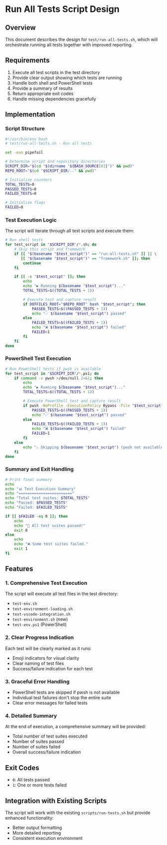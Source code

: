# Run All Tests Script Design

## Overview

This document describes the design for `test/run-all-tests.sh`, which will orchestrate running all tests together with improved reporting.

## Requirements

1. Execute all test scripts in the test directory
2. Provide clear output showing which tests are running
3. Handle both shell and PowerShell tests
4. Provide a summary of results
5. Return appropriate exit codes
6. Handle missing dependencies gracefully

## Implementation

### Script Structure

```bash
#!/usr/bin/env bash
# test/run-all-tests.sh - Run all tests

set -euo pipefail

# Determine script and repository directories
SCRIPT_DIR="$(cd "$(dirname "${BASH_SOURCE[0]}")" && pwd)"
REPO_ROOT="$(cd "$SCRIPT_DIR/.." && pwd)"

# Initialize counters
TOTAL_TESTS=0
PASSED_TESTS=0
FAILED_TESTS=0

# Initialize flags
FAILED=0
```

### Test Execution Logic

The script will iterate through all test scripts and execute them:

```bash
# Run shell tests
for test_script in "$SCRIPT_DIR"/*.sh; do
    # Skip this script and framework
    if [[ "$(basename "$test_script")" == "run-all-tests.sh" ]] || \
       [[ "$(basename "$test_script")" == "framework.sh" ]]; then
        continue
    fi

    if [[ -x "$test_script" ]]; then
        echo
        echo "▶️ Running $(basename "$test_script")..."
        TOTAL_TESTS=$((TOTAL_TESTS + 1))

        # Execute test and capture result
        if DOTFILES_ROOT="$REPO_ROOT" bash "$test_script"; then
            PASSED_TESTS=$((PASSED_TESTS + 1))
            echo "✅ $(basename "$test_script") passed"
        else
            FAILED_TESTS=$((FAILED_TESTS + 1))
            echo "❌ $(basename "$test_script") failed"
            FAILED=1
        fi
    fi
done
```

### PowerShell Test Execution

```bash
# Run PowerShell tests if pwsh is available
for test_script in "$SCRIPT_DIR"/*.ps1; do
    if command -v pwsh >/dev/null 2>&1; then
        echo
        echo "▶️ Running $(basename "$test_script")..."
        TOTAL_TESTS=$((TOTAL_TESTS + 1))

        # Execute PowerShell test and capture result
        if pwsh -NoProfile -ExecutionPolicy Bypass -File "$test_script" -DotfilesRoot "$REPO_ROOT"; then
            PASSED_TESTS=$((PASSED_TESTS + 1))
            echo "✅ $(basename "$test_script") passed"
        else
            FAILED_TESTS=$((FAILED_TESTS + 1))
            echo "❌ $(basename "$test_script") failed"
            FAILED=1
        fi
    else
        echo "⚠️ Skipping $(basename "$test_script") (pwsh not available)"
    fi
done
```

### Summary and Exit Handling

```bash
# Print final summary
echo
echo "📊 Test Execution Summary"
echo "========================"
echo "Total test suites: $TOTAL_TESTS"
echo "Passed: $PASSED_TESTS"
echo "Failed: $FAILED_TESTS"

if [[ $FAILED -eq 0 ]]; then
    echo
    echo "🎉 All test suites passed!"
    exit 0
else
    echo
    echo "❌ Some test suites failed."
    exit 1
fi
```

## Features

### 1. Comprehensive Test Execution

The script will execute all test files in the test directory:
- `test-env.sh`
- `test-environment-loading.sh`
- `test-vscode-integration.sh`
- `test-environment.sh` (new)
- `test-env.ps1` (PowerShell)

### 2. Clear Progress Indication

Each test will be clearly marked as it runs:
- Emoji indicators for visual clarity
- Clear naming of test files
- Success/failure indication for each test

### 3. Graceful Error Handling

- PowerShell tests are skipped if pwsh is not available
- Individual test failures don't stop the entire suite
- Clear error messages for failed tests

### 4. Detailed Summary

At the end of execution, a comprehensive summary will be provided:
- Total number of test suites executed
- Number of suites passed
- Number of suites failed
- Overall success/failure indication

## Exit Codes

- `0`: All tests passed
- `1`: One or more tests failed

## Integration with Existing Scripts

The script will work with the existing `scripts/run-tests.sh` but provide enhanced functionality:
- Better output formatting
- More detailed reporting
- Consistent execution environment
